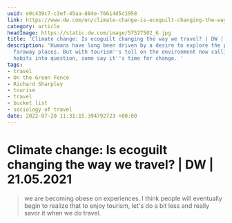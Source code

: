 ```yaml
---
uuid: e0c439c7-c3ef-45aa-884e-76614d5c1958
link: https://www.dw.com/en/climate-change-is-ecoguilt-changing-the-way-we-travel/a-57528407
category: article
headImage: https://static.dw.com/image/57527502_6.jpg
title: 'Climate change: Is ecoguilt changing the way we travel? | DW | 21.05.2021'
description: 'Humans have long been driven by a desire to explore the planet and visit
  faraway places. But with tourism''s toll on the environment now calling our globetrotting
  habits into question, some say it''s time for change. '
tags:
- travel
- On the Green Fence
- Richard Sharpley
- tourism
- travel
- bucket list
- sociology of travel
date: 2022-07-20 11:31:15.394792723 +00:00
---
```

# Climate change: Is ecoguilt changing the way we travel? | DW | 21.05.2021

> we are becoming obese on experiences. I think people will eventually begin to realize that to enjoy tourism, let's do a bit less and really savor it when we do travel.